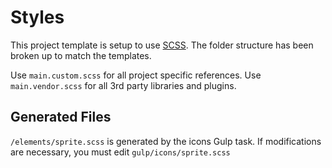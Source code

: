 # Styles

This project template is setup to use [SCSS](http://sass-lang.com/). The folder structure has been broken up to match the templates.

Use `main.custom.scss` for all project specific references. Use `main.vendor.scss` for all 3rd party libraries and plugins.

## Generated Files

`/elements/sprite.scss` is generated by the icons Gulp task. If modifications are necessary, you must edit `gulp/icons/sprite.scss`